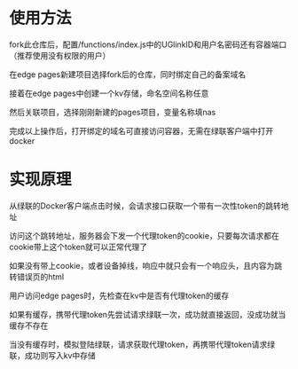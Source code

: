 # 使用方法

fork此仓库后，配置/functions/index.js中的UGlinkID和用户名密码还有容器端口（推荐使用没有权限的用户）

在edge pages新建项目选择fork后的仓库，同时绑定自己的备案域名

接着在edge pages中创建一个kv存储，命名空间名称任意

然后关联项目，选择刚刚新建的pages项目，变量名称填nas

完成以上操作后，打开绑定的域名可直接访问容器，无需在绿联客户端中打开docker

# 实现原理

从绿联的Docker客户端点击时候，会请求接口获取一个带有一次性token的跳转地址

访问这个跳转地址，服务器会下发一个代理token的cookie，只要每次请求都在cookie带上这个token就可以正常代理了

如果没有带上cookie，或者设备掉线，响应中就只会有一个响应头，且内容为跳转错误页的html

用户访问edge pages时，先检查在kv中是否有代理token的缓存

如果有缓存，携带代理token先尝试请求绿联一次，成功就直接返回，没成功就当缓存不存在

当没有缓存时，模拟登陆绿联，请求获取代理token，再携带代理token请求绿联，成功则写入kv中存储

